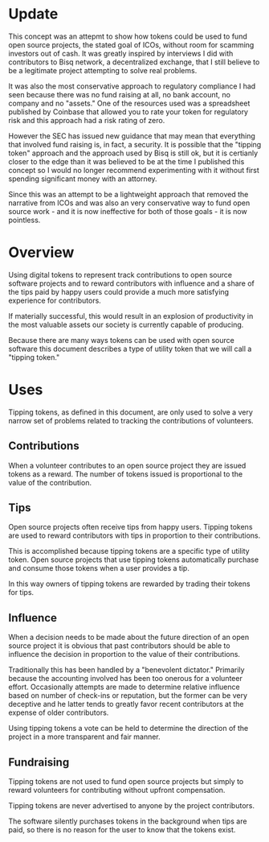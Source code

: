 # Update
This concept was an attepmt to show how tokens could be used to fund open source projects, the stated goal of ICOs, without room for scamming investors out of cash. It was greatly inspired by interviews I did with contributors to Bisq network, a decentralized exchange, that I still believe to be a legitimate project attempting to solve real problems. 

It was also the most conservative approach to regulatory compliance I had seen because there was no fund raising at all, no bank account, no company and no "assets." One of the resources used was a spreadsheet published by Coinbase that allowed you to rate your token for regulatory risk and this approach had a risk rating of zero.

However the SEC has issued new guidance that may mean that everything that involved fund raising is, in fact, a security. It is possible that the "tipping token" approach and the approach used by Bisq is still ok, but it is certianly closer to the edge than it was believed to be at the time I published this concept so I would no longer recommend experimenting with it without first spending significant money with an attorney.

Since this was an attempt to be a lightweight approach that removed the narrative from ICOs and was also an very conservative way to fund open source work - and it is now ineffective for both of those goals - it is now pointless.

# Overview
Using digital tokens to represent 
track contributions
to open source software projects
and to
reward contributors
with influence 
and a share of the tips 
paid by happy users
could provide
a much more satisfying experience 
for contributors.

If materially successful,
this would result in an
explosion of productivity 
in the most valuable assets our society 
is currently capable of producing.

Because there are many ways 
tokens can be used with open source software
this document describes a type of utility token
that we will call a "tipping token."

# Uses
Tipping tokens, as defined in this document,
are only used to solve a very narrow set of problems
related to tracking the contributions
of volunteers.

## Contributions
When a volunteer contributes to
an open source project
they are issued tokens
as a reward.
The number of tokens issued
is proportional to the value of the contribution.

## Tips
Open source projects often
receive tips from happy users.
Tipping tokens are used to reward
contributors with tips in proportion
to their contributions.

This is accomplished because tipping tokens
are a specific type of utility token.
Open source projects that use tipping tokens
automatically purchase and consume those tokens
when a user provides a tip.

In this way owners of tipping tokens
are rewarded by trading their tokens
for tips.

## Influence
When a decision needs to be made
about the future direction of an open source project
it is obvious that past contributors
should be able to influence the decision
in proportion to the value of their contributions.

Traditionally this has been handled by a
"benevolent dictator." 
Primarily because the accounting involved 
has been too onerous for a volunteer effort.
Occasionally attempts are made to determine
relative influence based on number of check-ins 
or reputation,
but the former can be very deceptive
and he latter tends to greatly favor
recent contributors at the expense 
of older contributors.

Using tipping tokens a vote
can be held
to determine the direction of the project
in a more transparent and fair manner.

## Fundraising 

Tipping tokens are not used to fund
open source projects
but simply to reward volunteers
for contributing without upfront compensation.

Tipping tokens are never advertised to anyone
by the project contributors.

The software silently purchases tokens in the background
when tips are paid,
so there is no reason for the user
to know that the tokens exist.








